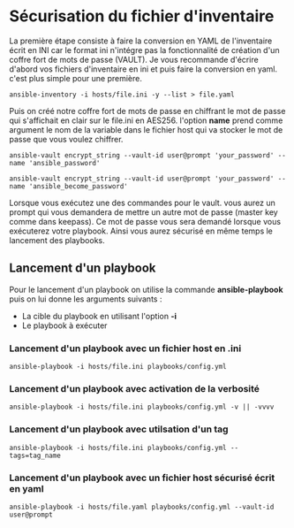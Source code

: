 
# Sécurisation du fichier d'inventaire 

La première étape consiste à faire la conversion en YAML de l'inventaire écrit en INI car le format ini n'intégre pas la fonctionnalité de création d'un coffre fort de mots de passe (VAULT). Je vous recommande d'écrire d'abord vos fichiers d'inventaire en ini et puis faire la conversion en yaml. c'est plus simple pour une première.

```
ansible-inventory -i hosts/file.ini -y --list > file.yaml

```
Puis on créé notre coffre fort de mots de passe en chiffrant le mot de passe qui s'affichait en clair sur le file.ini en AES256. l'option **name** prend comme argument le nom de la variable dans le fichier host qui va stocker le mot de passe que vous voulez chiffrer.

```
ansible-vault encrypt_string --vault-id user@prompt 'your_password' --name 'ansible_password'

ansible-vault encrypt_string --vault-id user@prompt 'your_password' --name 'ansible_become_password'

```
Lorsque vous exécutez une des commandes pour le vault. vous aurez un prompt qui vous demandera de mettre un autre mot de passe (master key comme dans keepass). Ce mot de passe vous sera demandé lorsque vous exécuterez votre playbook. Ainsi vous aurez sécurisé en même temps le lancement des playbooks.

## Lancement d'un playbook

Pour le lancement d'un playbook on utilise la commande **ansible-playbook** puis on lui donne les arguments suivants :

- La cible du playbook en utilisant l'option **-i**
- Le playbook à exécuter 

### Lancement d'un playbook avec un fichier host en .ini

```
ansible-playbook -i hosts/file.ini playbooks/config.yml

```
### Lancement d'un playbook avec activation de la verbosité

```
ansible-playbook -i hosts/file.ini playbooks/config.yml -v || -vvvv

```
### Lancement d'un playbook avec utilsation d'un tag

```
ansible-playbook -i hosts/file.ini playbooks/config.yml --tags=tag_name

```
### Lancement d'un playbook avec un fichier host sécurisé écrit en yaml

```
ansible-playbook -i hosts/file.yaml playbooks/config.yml --vault-id user@prompt

```





